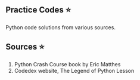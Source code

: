 ## Practice Codes ⭐
Python code solutions from various sources.

## Sources ⭐
   1. Python Crash Course book by Eric Matthes
   2. Codedex website, The Legend of Python Lesson
